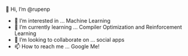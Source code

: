 👋 Hi, I’m @rupenp
- 👀 I’m interested in ... Machine Learning
- 🌱 I’m currently learning ... Compiler Optimization and Reinforcement Learning 
- 💞️ I’m looking to collaborate on ... social apps
- 📫 How to reach me ... Google Me!

<!---
rupenp/rupenp is a ✨ special ✨ repository because its `README.md` (this file) appears on your GitHub profile.
You can click the Preview link to take a look at your changes.
--->
